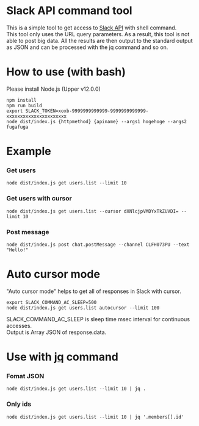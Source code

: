 # Slack API command tool

This is a simple tool to get access to [Slack API](https://api.slack.com/methods/) with shell command.  
This tool only uses the URL query parameters. As a result, this tool is not able to post big data. All the results are then output to the standard output as JSON and can be processed with the jq command and so on.

# How to use (with bash)

Please install Node.js (Upper v12.0.0)

```
npm install
npm run build
export SLACK_TOKEN=xoxb-9999999999999-9999999999999-xxxxxxxxxxxxxxxxxxxxxx
node dist/index.js {httpmethod} {apiname} --args1 hogehoge --args2 fugafuga
```

# Example

### Get users

```
node dist/index.js get users.list --limit 10
```

### Get users with cursor

```
node dist/index.js get users.list --cursor dXNlcjpVMDYxTkZUVDI= --limit 10
```

### Post message

```
node dist/index.js post chat.postMessage --channel CLFH073PU --text "Hello!"
```

# Auto cursor mode

"Auto cursor mode" helps to get all of responses in Slack with cursor.

```
export SLACK_COMMAND_AC_SLEEP=500
node dist/index.js get users.list autocursor --limit 100
```

SLACK_COMMAND_AC_SLEEP is sleep time msec interval for continuous accesses.  
Output is Array JSON of response.data.

# Use with [jq](https://stedolan.github.io/jq/) command

### Fomat JSON

```
node dist/index.js get users.list --limit 10 | jq .
```

### Only ids

```
node dist/index.js get users.list --limit 10 | jq '.members[].id'
```
